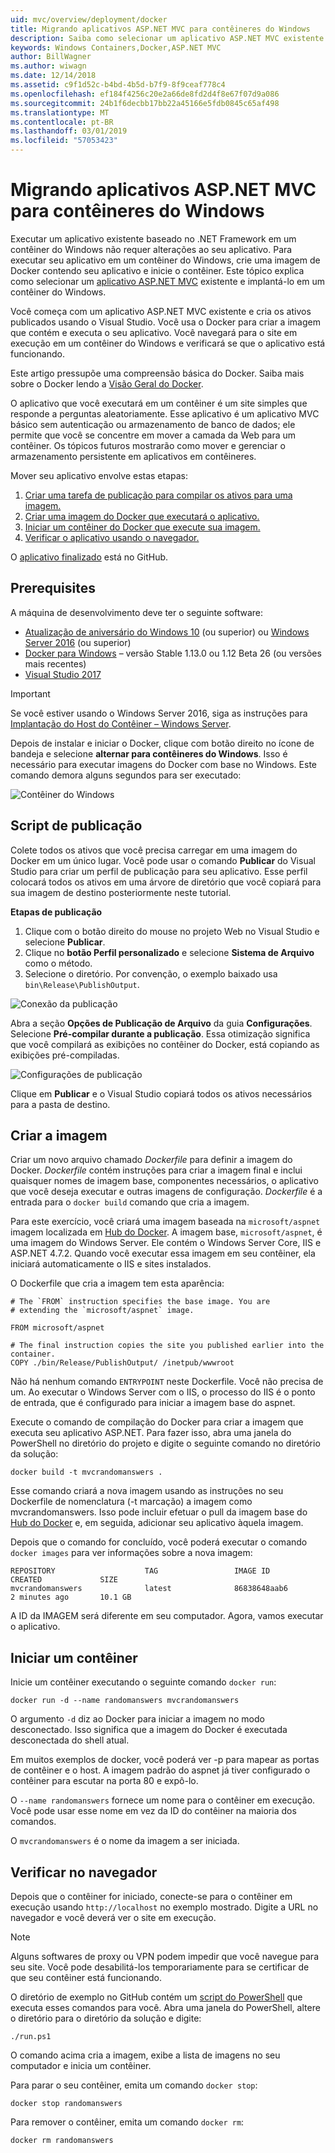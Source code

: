 ```yaml
---
uid: mvc/overview/deployment/docker
title: Migrando aplicativos ASP.NET MVC para contêineres do Windows
description: Saiba como selecionar um aplicativo ASP.NET MVC existente e executá-lo em um contêiner do Docker do Windows
keywords: Windows Containers,Docker,ASP.NET MVC
author: BillWagner
ms.author: wiwagn
ms.date: 12/14/2018
ms.assetid: c9f1d52c-b4bd-4b5d-b7f9-8f9ceaf778c4
ms.openlocfilehash: ef184f4256c20e2a66de8fd2d4f8e67f07d9a086
ms.sourcegitcommit: 24b1f6decbb17bb22a45166e5fdb0845c65af498
ms.translationtype: MT
ms.contentlocale: pt-BR
ms.lasthandoff: 03/01/2019
ms.locfileid: "57053423"
---
```

# <a name="migrating-aspnet-mvc-applications-to-windows-containers"></a>Migrando aplicativos ASP.NET MVC para contêineres do Windows

Executar um aplicativo existente baseado no .NET Framework em um contêiner do Windows não requer alterações ao seu aplicativo. Para executar seu aplicativo em um contêiner do Windows, crie uma imagem de Docker contendo seu aplicativo e inicie o contêiner. Este tópico explica como selecionar um [aplicativo ASP.NET MVC](http://www.asp.net/mvc) existente e implantá-lo em um contêiner do Windows.

Você começa com um aplicativo ASP.NET MVC existente e cria os ativos publicados usando o Visual Studio. Você usa o Docker para criar a imagem que contém e executa o seu aplicativo. Você navegará para o site em execução em um contêiner do Windows e verificará se que o aplicativo está funcionando.

Este artigo pressupõe uma compreensão básica do Docker. Saiba mais sobre o Docker lendo a [Visão Geral do Docker](https://docs.docker.com/engine/understanding-docker/).

O aplicativo que você executará em um contêiner é um site simples que responde a perguntas aleatoriamente. Esse aplicativo é um aplicativo MVC básico sem autenticação ou armazenamento de banco de dados; ele permite que você se concentre em mover a camada da Web para um contêiner. Os tópicos futuros mostrarão como mover e gerenciar o armazenamento persistente em aplicativos em contêineres.

Mover seu aplicativo envolve estas etapas:

1. [Criar uma tarefa de publicação para compilar os ativos para uma imagem.](#publish-script)
1. [Criar uma imagem do Docker que executará o aplicativo.](#build-the-image)
1. [Iniciar um contêiner do Docker que execute sua imagem.](#start-a-container)
1. [Verificar o aplicativo usando o navegador.](#verify-in-the-browser)

O [aplicativo finalizado](https://github.com/dotnet/samples/tree/master/framework/docker/MVCRandomAnswerGenerator) está no GitHub.

## <a name="prerequisites"></a>Prerequisites

A máquina de desenvolvimento deve ter o seguinte software:

- [Atualização de aniversário do Windows 10](https://www.microsoft.com/software-download/windows10/) (ou superior) ou [Windows Server 2016](https://www.microsoft.com/cloud-platform/windows-server) (ou superior)
- [Docker para Windows](https://docs.docker.com/docker-for-windows/) – versão Stable 1.13.0 ou 1.12 Beta 26 (ou versões mais recentes)
- [Visual Studio 2017](https://visualstudio.microsoft.com/downloads/?utm_medium=microsoft&utm_source=docs.microsoft.com&utm_campaign=button+cta&utm_content=download+vs2017)

> [!IMPORTANT]
> Se você estiver usando o Windows Server 2016, siga as instruções para [Implantação do Host do Contêiner – Windows Server](https://msdn.microsoft.com/virtualization/windowscontainers/deployment/deployment).

Depois de instalar e iniciar o Docker, clique com botão direito no ícone de bandeja e selecione **alternar para contêineres do Windows**. Isso é necessário para executar imagens do Docker com base no Windows. Este comando demora alguns segundos para ser executado:

![Contêiner do Windows][windows-container]

## <a name="publish-script"></a>Script de publicação

Colete todos os ativos que você precisa carregar em uma imagem do Docker em um único lugar. Você pode usar o comando **Publicar** do Visual Studio para criar um perfil de publicação para seu aplicativo. Esse perfil colocará todos os ativos em uma árvore de diretório que você copiará para sua imagem de destino posteriormente neste tutorial.

**Etapas de publicação**

1. Clique com o botão direito do mouse no projeto Web no Visual Studio e selecione **Publicar**.
1. Clique no **botão Perfil personalizado** e selecione **Sistema de Arquivo** como o método.
1. Selecione o diretório. Por convenção, o exemplo baixado usa `bin\Release\PublishOutput`.

![Conexão da publicação][publish-connection]

Abra a seção **Opções de Publicação de Arquivo** da guia **Configurações**. Selecione **Pré-compilar durante a publicação**. Essa otimização significa que você compilará as exibições no contêiner do Docker, está copiando as exibições pré-compiladas.

![Configurações de publicação][publish-settings]

Clique em **Publicar** e o Visual Studio copiará todos os ativos necessários para a pasta de destino.

## <a name="build-the-image"></a>Criar a imagem

Criar um novo arquivo chamado *Dockerfile* para definir a imagem do Docker. *Dockerfile* contém instruções para criar a imagem final e inclui quaisquer nomes de imagem base, componentes necessários, o aplicativo que você deseja executar e outras imagens de configuração. *Dockerfile* é a entrada para o `docker build` comando que cria a imagem.

Para este exercício, você criará uma imagem baseada na `microsoft/aspnet` imagem localizada em [Hub do Docker](https://hub.docker.com/r/microsoft/aspnet/).
A imagem base, `microsoft/aspnet`, é uma imagem do Windows Server. Ele contém o Windows Server Core, IIS e ASP.NET 4.7.2. Quando você executar essa imagem em seu contêiner, ela iniciará automaticamente o IIS e sites instalados.

O Dockerfile que cria a imagem tem esta aparência:

```console
# The `FROM` instruction specifies the base image. You are
# extending the `microsoft/aspnet` image.

FROM microsoft/aspnet

# The final instruction copies the site you published earlier into the container.
COPY ./bin/Release/PublishOutput/ /inetpub/wwwroot
```

Não há nenhum comando `ENTRYPOINT` neste Dockerfile. Você não precisa de um. Ao executar o Windows Server com o IIS, o processo do IIS é o ponto de entrada, que é configurado para iniciar a imagem base do aspnet.

Execute o comando de compilação do Docker para criar a imagem que executa seu aplicativo ASP.NET. Para fazer isso, abra uma janela do PowerShell no diretório do projeto e digite o seguinte comando no diretório da solução:

```console
docker build -t mvcrandomanswers .
```

Esse comando criará a nova imagem usando as instruções no seu Dockerfile de nomenclatura (-t marcação) a imagem como mvcrandomanswers. Isso pode incluir efetuar o pull da imagem base do [Hub do Docker](http://hub.docker.com) e, em seguida, adicionar seu aplicativo àquela imagem.

Depois que o comando for concluído, você poderá executar o comando `docker images` para ver informações sobre a nova imagem:

```console
REPOSITORY                    TAG                 IMAGE ID            CREATED             SIZE
mvcrandomanswers              latest              86838648aab6        2 minutes ago       10.1 GB
```

A ID da IMAGEM será diferente em seu computador. Agora, vamos executar o aplicativo.

## <a name="start-a-container"></a>Iniciar um contêiner

Inicie um contêiner executando o seguinte comando `docker run`:

```console
docker run -d --name randomanswers mvcrandomanswers
```

O argumento `-d` diz ao Docker para iniciar a imagem no modo desconectado. Isso significa que a imagem do Docker é executada desconectada do shell atual.

Em muitos exemplos de docker, você poderá ver -p para mapear as portas de contêiner e o host. A imagem padrão do aspnet já tiver configurado o contêiner para escutar na porta 80 e expô-lo.

O `--name randomanswers` fornece um nome para o contêiner em execução. Você pode usar esse nome em vez da ID do contêiner na maioria dos comandos.

O `mvcrandomanswers` é o nome da imagem a ser iniciada.

## <a name="verify-in-the-browser"></a>Verificar no navegador

Depois que o contêiner for iniciado, conecte-se para o contêiner em execução usando `http://localhost` no exemplo mostrado. Digite a URL no navegador e você deverá ver o site em execução.

> [!NOTE]
> Alguns softwares de proxy ou VPN podem impedir que você navegue para seu site.
> Você pode desabilitá-los temporariamente para se certificar de que seu contêiner está funcionando.

O diretório de exemplo no GitHub contém um [script do PowerShell](https://github.com/dotnet/samples/blob/master/framework/docker/MVCRandomAnswerGenerator/run.ps1) que executa esses comandos para você. Abra uma janela do PowerShell, altere o diretório para o diretório da solução e digite:

```console
./run.ps1
```

O comando acima cria a imagem, exibe a lista de imagens no seu computador e inicia um contêiner.

Para parar o seu contêiner, emita um comando `docker stop`:

```console
docker stop randomanswers
```

Para remover o contêiner, emita um comando `docker rm`:

```console
docker rm randomanswers
```

[windows-container]: media/aspnetmvc/SwitchContainer.png "Alternar para o contêiner do Windows"
[publish-connection]: media/aspnetmvc/PublishConnection.png "Publicar no sistema de arquivos"
[publish-settings]: media/aspnetmvc/PublishSettings.png "Configurações de publicação"
